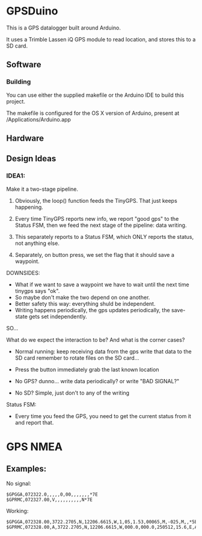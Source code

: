# GPSDuino

This is a GPS datalogger built around Arduino.

It uses a Trimble Lassen iQ GPS module to read location,
and stores this to a SD card.

## Software

### Building

You can use either the supplied makefile or the Arduino IDE to build this project.

The makefile is configured for the OS X version of Arduino, present at /Applications/Arduino.app

## Hardware



## Design Ideas


### IDEA1: 

Make it a two-stage pipeline.

1. Obviously, the loop() function feeds the TinyGPS. That just keeps happening.

2. Every time TinyGPS reports new info, we report "good gps" to the Status FSM, then we feed the next stage of the pipeline: data writing.

3. This separately reports to a Status FSM, which ONLY reports the status, not anything else.

4. Separately, on button press, we set the flag that it should save a waypoint.

DOWNSIDES:

- What if we want to save a waypoint we have to wait until the next time tinygps says "ok".
- So maybe don't make the two depend on one another. 
- Better safety this way: everything shuld be independent.
- Writing happens periodically, the gps updates periodically, the save-state gets set independently. 

SO...

What do we expect the interaction to be? And what is the corner cases?

- Normal running:
keep receiving data from the gps
write that data to the SD card
remember to rotate files on the SD card...

- Press the button
immediately grab the last known location

- No GPS?
dunno... write data periodically? or write "BAD SIGNAL?"

- No SD?
Simple, just don't to any of the writing

Status FSM:

- Every time you feed the GPS, you need to get the current status from it and report that.



# GPS NMEA

## Examples:

No signal:

    $GPGGA,072322.0,,,,,0,00,,,,,,,*7E
    $GPRMC,072327.00,V,,,,,,,,,,N*7E


Working:
    
    $GPGGA,072328.00,3722.2705,N,12206.6615,W,1,05,1.53,00065,M,-025,M,,*5E
    $GPRMC,072328.00,A,3722.2705,N,12206.6615,W,000.0,000.0,250512,15.6,E,A*1F
